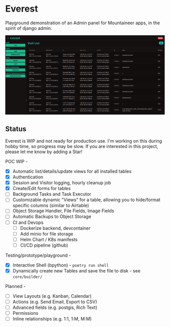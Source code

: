 # Everest

Playground demonstration of an Admin panel for Mountaineer apps, in the spirit of django admin.

![Preview](/docs/table_view.png)

## Status
Everest is WIP and not ready for production use. I'm working on this during hobby time, so progress may be slow. If you are interested in this project, please let me know by adding a Star!

POC WIP - 
- [x] Automatic list/details/update views for all installed tables
- [X] Authentication
- [X] Session and Visitor logging, hourly cleanup job
- [x] Create/Edit forms for tables
- [ ] Background Tasks and Task Executor
- [ ] Customizable dynamic "Views" for a table, allowing you to hide/format specific columns (similar to Airtable)
- [ ] Object Storage Handler, File Fields, Image Fields
- [ ] Automatic Backups to Object Storage
- [ ] CI and Devops
  - [ ] Dockerize backend, devcontainer
  - [ ] Add minio for file storage
  - [ ] Helm Chart / K8s manifests
  - [ ] CI/CD pipeline (github)

Testing/prototype/playground -
- [x] Interactive Shell (bpython) - `poetry run shell`
- [x] Dynamically create new Tables and save the file to disk - see `core/builder/` 

Planned -
- [ ] View Layouts (e.g. Kanban, Calendar)
- [ ] Actions (e.g. Send Email, Export to CSV)
- [ ] Advanced fields (e.g. postgis, Rich Text)
- [ ] Permissions
- [ ] Inline relationships (e.g. 1:1, 1:M, M:M)
